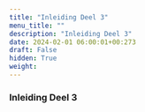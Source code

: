 ```yaml
---
title: "Inleiding Deel 3"
menu_title: ""
description: "Inleiding Deel 3"
date: 2024-02-01 06:00:01+00:273
draft: False
hidden: True
weight:
---
```

### Inleiding Deel 3
